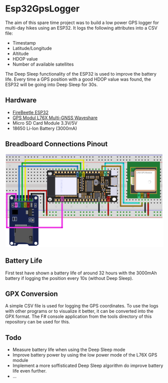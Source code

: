 # Esp32GpsLogger
The aim of this spare time project was to build a low power GPS logger for multi-day hikes using an ESP32. It logs the following attributes into a CSV file:
* Timestamp
* Latitude/Longitude
* Altitude
* HDOP value
* Number of available satellites

The Deep Sleep functionality of the ESP32 is used to improve the battery life. Every time a GPS position with a good HDOP value was found, the ESP32 will be going into Deep Sleep for 30s.

## Hardware
* [FireBeetle ESP32](https://wiki.dfrobot.com/FireBeetle_ESP32_IOT_Microcontroller(V3.0)__Supports_Wi-Fi_&_Bluetooth__SKU__DFR0478#target_7)
* [GPS Modul L76X Multi-GNSS Waveshare](https://www.waveshare.com/wiki/L76X_GPS_Module)
* Micro SD Card Module 3.3V/5V
* 18650 Li-Ion Battery (3000mA)

## Breadboard Connections Pinout
![screenshot](https://raw.githubusercontent.com/crehmann/Esp32GpsLogger/master/assets/breadboard.png)  

## Battery Life
First test have shown a battery life of around 32 hours with the 3000mAh battery if logging the position every 10s (without Deep Sleep).

## GPX Conversion
A simple CSV file is used for logging the GPS coordinates. To use the logs with other programs or to visualize it better, it can be converted into the GPX format. The F# console application from the tools directory of this repository can be used for this.

## Todo
* Measure battery life when using the Deep Sleep mode
* Improve battery power by using the low power mode of the L76X GPS module
* Implement a more soffisticated Deep Sleep algorithm do improve battery life even further.
* ...